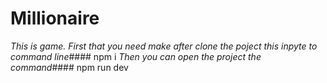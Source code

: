# Millionaire
*This is game.*
*First that you need make after clone the poject 
 this inpyte to command line*#### npm i
*Then you can open the project the command*#### npm run dev
